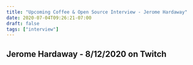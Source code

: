 ```yaml
---
title: "Upcoming Coffee & Open Source Interview - Jerome Hardaway"
date: 2020-07-04T09:26:21-07:00
draft: false
tags: ["interview"]
---
```


## Jerome Hardaway - 8/12/2020 on Twitch

<br /><br /><br /><br />
<br /><br /><br /><br /><br /><br /><br /><br />